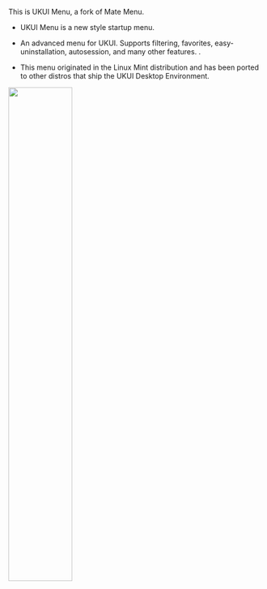 This is UKUI Menu, a fork of Mate Menu.

  * UKUI Menu is a new style startup menu.

  * An advanced menu for UKUI. Supports filtering, favorites,
    easy-uninstallation, autosession, and many other features.
    .
  * This menu originated in the Linux Mint distribution and has
    been ported to other distros that ship the UKUI Desktop
    Environment.

<img src="http://www.ubuntukylin.com/upload/201904/1555590367150918.jpg" width="50%" height="50%" />
